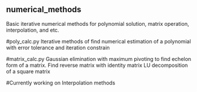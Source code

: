 ## numerical_methods
Basic iterative numerical methods for polynomial solution, matrix operation, interpolation, and etc.

#poly_calc.py
Iterative methods of find numerical estimation of a polynomial with error tolerance and iteration constrain

#matrix_calc.py
Gaussian elimination with maximum pivoting to find echelon form of a matrix.
Find reverse matrix with identity matrix
LU decomposition of a square matrix

#Currently working on Interpolation methods
